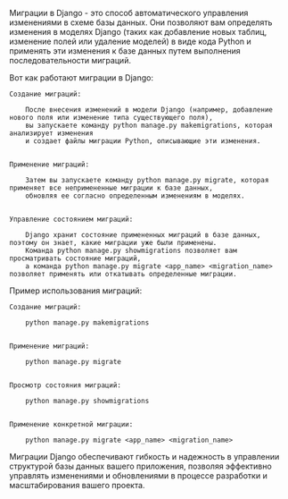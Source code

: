 
Миграции в Django - это способ автоматического управления изменениями в схеме базы данных.
Они позволяют вам определять изменения в моделях Django
(таких как добавление новых таблиц, изменение полей или удаление моделей) в виде кода Python и применять эти изменения
к базе данных путем выполнения последовательности миграций.


Вот как работают миграции в Django:

    Создание миграций:

        После внесения изменений в модели Django (например, добавление нового поля или изменение типа существующего поля),
        вы запускаете команду python manage.py makemigrations, которая анализирует изменения
        и создает файлы миграции Python, описывающие эти изменения.


    Применение миграций:

        Затем вы запускаете команду python manage.py migrate, которая применяет все непримененные миграции к базе данных,
        обновляя ее согласно определенным изменениям в моделях.


    Управление состоянием миграций:

        Django хранит состояние примененных миграций в базе данных, поэтому он знает, какие миграции уже были применены.
        Команда python manage.py showmigrations позволяет вам просматривать состояние миграций,
        а команда python manage.py migrate <app_name> <migration_name> позволяет применять или откатывать определенные миграции.


Пример использования миграций:

    Создание миграций:
        
        python manage.py makemigrations

    
    Применение миграций:
        
        python manage.py migrate


    Просмотр состояния миграций:
        
        python manage.py showmigrations

    
    Применение конкретной миграции:

        python manage.py migrate <app_name> <migration_name>



Миграции Django обеспечивают гибкость и надежность в управлении структурой базы данных вашего приложения, 
позволяя эффективно управлять изменениями и обновлениями в процессе разработки и масштабирования вашего проекта.